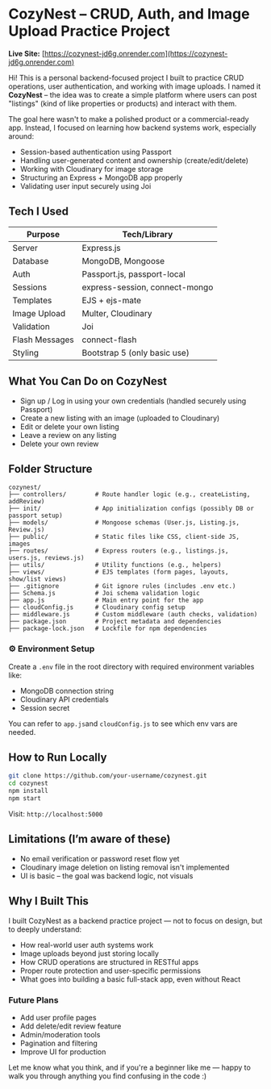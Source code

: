 
# CozyNest – CRUD, Auth, and Image Upload Practice Project

**Live Site:** [https://cozynest-jd6g.onrender.com](https://cozynest-jd6g.onrender.com)

Hi! This is a personal backend-focused project I built to practice CRUD operations, user authentication, and working with image uploads. I named it **CozyNest** – the idea was to create a simple platform where users can post "listings" (kind of like properties or products) and interact with them.

The goal here wasn't to make a polished product or a commercial-ready app. Instead, I focused on learning how backend systems work, especially around:

- Session-based authentication using Passport
- Handling user-generated content and ownership (create/edit/delete)
- Working with Cloudinary for image storage
- Structuring an Express + MongoDB app properly
- Validating user input securely using Joi

## Tech I Used

| Purpose           | Tech/Library                |
|-------------------|-----------------------------|
| Server            | Express.js                  |
| Database          | MongoDB, Mongoose           |
| Auth              | Passport.js, passport-local |
| Sessions          | express-session, connect-mongo |
| Templates         | EJS + ejs-mate              |
| Image Upload      | Multer, Cloudinary          |
| Validation        | Joi                          |
| Flash Messages    | connect-flash               |
| Styling           | Bootstrap 5 (only basic use)|

## What You Can Do on CozyNest

- Sign up / Log in using your own credentials (handled securely using Passport)
- Create a new listing with an image (uploaded to Cloudinary)
- Edit or delete your own listing
- Leave a review on any listing
- Delete your own review

## Folder Structure

```
cozynest/
├── controllers/        # Route handler logic (e.g., createListing, addReview)
├── init/               # App initialization configs (possibly DB or passport setup)
├── models/             # Mongoose schemas (User.js, Listing.js, Review.js)
├── public/             # Static files like CSS, client-side JS, images
├── routes/             # Express routers (e.g., listings.js, users.js, reviews.js)
├── utils/              # Utility functions (e.g., helpers)
├── views/              # EJS templates (form pages, layouts, show/list views)
├── .gitignore          # Git ignore rules (includes .env etc.)
├── Schema.js           # Joi schema validation logic
├── app.js              # Main entry point for the app
├── cloudConfig.js      # Cloudinary config setup
├── middleware.js       # Custom middleware (auth checks, validation)
├── package.json        # Project metadata and dependencies
├── package-lock.json   # Lockfile for npm dependencies
```
### ⚙️ Environment Setup

Create a `.env` file in the root directory with required environment variables like:

- MongoDB connection string
- Cloudinary API credentials
- Session secret

You can refer to `app.js`and `cloudConfig.js` to see which env vars are needed.

## How to Run Locally

```bash
git clone https://github.com/your-username/cozynest.git
cd cozynest
npm install
npm start
```

Visit: `http://localhost:5000`

## Limitations (I’m aware of these)

- No email verification or password reset flow yet
- Cloudinary image deletion on listing removal isn't implemented
- UI is basic – the goal was backend logic, not visuals

## Why I Built This

I built CozyNest as a backend practice project — not to focus on design, but to deeply understand:

- How real-world user auth systems work
- Image uploads beyond just storing locally
- How CRUD operations are structured in RESTful apps
- Proper route protection and user-specific permissions
- What goes into building a basic full-stack app, even without React

### Future Plans

* Add user profile pages
* Add delete/edit review feature
* Admin/moderation tools
* Pagination and filtering
* Improve UI for production


Let me know what you think, and if you're a beginner like me — happy to walk you through anything you find confusing in the code :)
